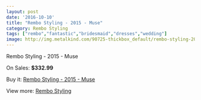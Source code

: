 ```yaml
---
layout: post
date: '2016-10-10'
title: "Rembo Styling - 2015 - Muse"
category: Rembo Styling
tags: ["rembo","fantastic","bridesmaid","dresses","wedding"]
image: http://img.metalkind.com/90725-thickbox_default/rembo-styling-2015-muse.jpg
---
```

Rembo Styling - 2015 - Muse

On Sales: **$332.99**
<a href="https://www.metalkind.com/en/rembo-styling/21570-rembo-styling-2015-muse.html"><amp-img layout="responsive" width="600" height="600" src="//img.metalkind.com/90725-thickbox_default/rembo-styling-2015-muse.jpg" alt="Rembo Styling - 2015 - Muse 0" /></a>

Buy it: [Rembo Styling - 2015 - Muse](https://www.metalkind.com/en/rembo-styling/21570-rembo-styling-2015-muse.html "Rembo Styling - 2015 - Muse")

View more: [Rembo Styling](https://www.metalkind.com/en/107-rembo-styling "Rembo Styling")
